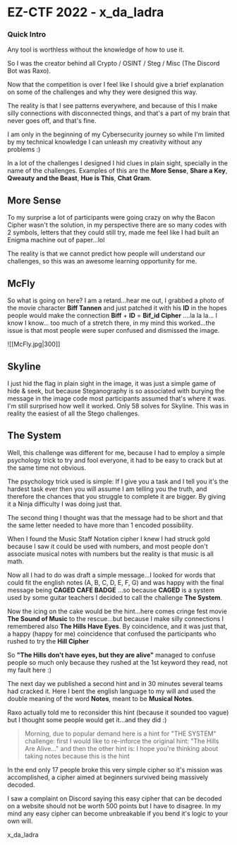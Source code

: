 # EZ-CTF 2022 - x_da_ladra

### Quick Intro
Any tool is worthless without the knowledge of how to use it.

So I was the creator behind all Crypto / OSINT / Steg / Misc (The Discord Bot was Raxo).

Now that the competition is over I feel like I should give a brief explanation on some of the challenges and why they were designed this way.

The reality is that I see patterns everywhere, and because of this I make silly connections with disconnected things, and that's a part of my brain that never goes off, and that's fine.

I am only in the beginning of my Cybersecurity journey so while I'm limited by my technical knowledge I can unleash my creativity without any problems :)

In a lot of the challenges I designed I hid clues in plain sight, specially in the name of the challenges. Examples of this are the **More Sense**, **Share a Key**, **Qweauty and the Beast**, **Hue is This**, **Chat  Gram**.

## More Sense

To my surprise a lot of participants were going crazy on why the Bacon Cipher wasn't the solution, in my perspective there are so many codes with 2 symbols, letters that they could still try, made me feel like I had built an Enigma machine out of paper...lol

The reality is that we cannot predict how people will understand our challenges, so this was an awesome learning opportunity for me.

## McFly

So what is going on here? I am a retard...hear me out, I grabbed a photo of the movie character **Biff Tannen** and just patched it with his **ID** in the hopes people would make the connection **Biff** + **ID** = **Bif_id Cipher** ....la la la... I know I know... too much of a stretch there, in my mind this worked...the issue is that most people were super confused and dismissed the image.

![[McFly.jpg|300]]

## Skyline

I just hid the flag in plain sight in the image, it was just a simple game of hide & seek, but because Steganography is so associated with burying the message in the image code most participants assumed that's where it was. I'm still surprised how well it worked. Only 58 solves for Skyline. This was in reality the easiest of all the Stego challenges.

## The System

Well, this challenge was different for me, because I had to employ a simple psychology trick to try and fool everyone, it had to be easy to crack but at the same time not obvious. 

The psychology trick used is simple: If I give you a task and I tell you it's the hardest task ever then you will assume I am telling you the truth, and therefore the chances that you struggle to complete it are bigger. By giving it a Ninja difficulty I was doing just that.

The second thing I thought was that the message had to be short and that the same letter needed to have more than 1 encoded possibility.

When I found the Music Staff Notation cipher I knew I had struck gold because I saw it could be used with numbers, and most people don't associate musical notes with numbers but the reality is that music is all math.

Now all I had to do was draft a simple message...I looked for words that could fit the english notes (A, B, C, D, E, F, G) and was happy with the final message being **CAGED CAFE BADGE** ...so because **CAGED** is a system used by some guitar teachers I decided to call the challenge **The System**. 

Now the icing on the cake would be the hint...here comes cringe fest movie **The Sound of Music** to the rescue...but because I make silly connections I remembered also **The Hills Have Eyes**. By coincidence, and it was just that, a happy (happy for me) coincidence that confused the participants who rushed to try the **Hill Cipher**

So **"The Hills don't have eyes, but they are alive"** managed to confuse people so much only because they rushed at the 1st keyword they read, not my fault here :)

The next day we published a second hint and in 30 minutes several teams had cracked it. Here I bent the english language to my will and used the double meaning of the word **Notes**, meant to be **Musical Notes**. 

Raxo actually told me to reconsider this hint (because it sounded too vague) but I thought some people would get it...and they did :)

>Morning, due to popular demand here is a hint for "THE SYSTEM" challenge:
>first I would like  to re-inforce the original hint: "The Hills Are Alive..."
>and then the other hint is: I hope you're thinking about taking notes because this is the hint

In the end only 17 people broke this very simple cipher so it's mission was accomplished, a cipher aimed at beginners survived being massively decoded.

I saw a complaint on Discord saying this easy cipher that can be decoded on a website should not be worth 500 points but I have to disagree. In my mind any easy cipher can become unbreakable if you bend it's logic to your own will.

x_da_ladra